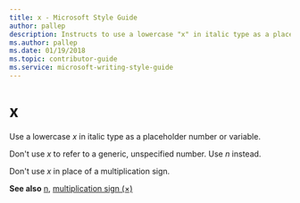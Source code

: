 ```yaml
---
title: x - Microsoft Style Guide
author: pallep
description: Instructs to use a lowercase "x" in italic type as a placeholder number or variable, but not to use it to refer to a generic, unspecified number.
ms.author: pallep
ms.date: 01/19/2018
ms.topic: contributor-guide
ms.service: microsoft-writing-style-guide
---
```


# x

Use a lowercase *x* in italic type as a placeholder number or variable. 

Don't use *x* to refer to a generic, unspecified number. Use *n* instead. 

Don't use *x* in place of a multiplication sign.

**See also** [n](~/a-z-word-list-term-collections/n/n.md), [multiplication sign (×)](~/a-z-word-list-term-collections/m/multiplication-sign.md)
